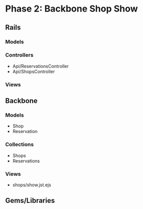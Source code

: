 # Phase 2: Backbone Shop Show

## Rails
### Models

### Controllers
* Api/ReservationsController
* Api/ShopsController

### Views


## Backbone
### Models
* Shop
* Reservation

### Collections
* Shops
* Reservations

### Views
* shops/show.jst.ejs

## Gems/Libraries
